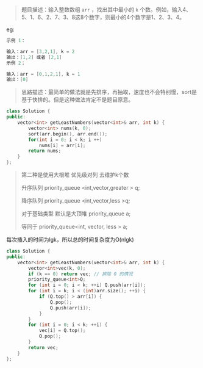 > 题目描述：输入整数数组 `arr` ，找出其中最小的 `k` 个数。例如，输入4、5、1、6、2、7、3、8这8个数字，则最小的4个数字是1、2、3、4。
>

eg:

```java
示例 1：

输入：arr = [3,2,1], k = 2
输出：[1,2] 或者 [2,1]
示例 2：

输入：arr = [0,1,2,1], k = 1
输出：[0]
```

> 思路描述：最简单的做法就是先排序，再抽取，速度也不会特别慢，sort是基于快排的。但是这种做法肯定不是题目原意。
>

```C++
class Solution {
public:
    vector<int> getLeastNumbers(vector<int>& arr, int k) {
        vector<int> nums(k, 0);
        sort(arr.begin(), arr.end());
        for(int i = 0; i < k; i ++)
            nums[i] = arr[i];
        return nums;
    }
};
```

> 第二种是使用大根堆 优先级对列 去维护k个数
>
> 升序队列 priority_queue <int,vector<int>,greater<int> > q; 
>
> 降序队列 priority_queue <int,vector<int>,less<int> >q;
>
> 对于基础类型 默认是大顶堆    priority_queue<int> a;     
>
> 等同于 priority_queue<int, vector<int>, less<int> > a;

每次插入的时间为lgk，所以总的时间复杂度为O(nlgk)

```C++
class Solution {
public:
    vector<int> getLeastNumbers(vector<int>& arr, int k) {
        vector<int>vec(k, 0);
        if (k == 0) return vec; // 排除 0 的情况
        priority_queue<int>Q;
        for (int i = 0; i < k; ++i) Q.push(arr[i]);
        for (int i = k; i < (int)arr.size(); ++i) {
            if (Q.top() > arr[i]) {
                Q.pop();
                Q.push(arr[i]);
            }
        }
        for (int i = 0; i < k; ++i) {
            vec[i] = Q.top();
            Q.pop();
        }
        return vec;
    }
};
```

